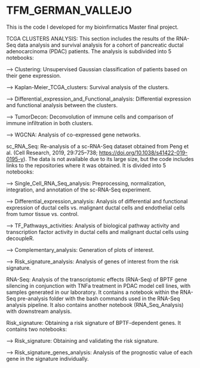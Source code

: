 # TFM_GERMAN_VALLEJO

 This is the code I developed for my bioinfirmatics Master final project.
 
TCGA CLUSTERS ANALYSIS:
This section includes the results of the RNA-Seq data analysis and survival analysis for a cohort of pancreatic ductal adenocarcinoma (PDAC) patients. The analysis is subdivided into 5 notebooks:

--> Clustering: Unsupervised Gaussian classification of patients based on their gene expression.

--> Kaplan-Meier_TCGA_clusters: Survival analysis of the clusters.

--> Differential_expression_and_Functional_analysis: Differential expression and functional analysis between the clusters.

--> TumorDecon: Deconvolution of immune cells and comparison of immune infiltration in both clusters.

--> WGCNA: Analysis of co-expressed gene networks.

sc_RNA_Seq:
Re-analysis of a sc-RNA-Seq dataset obtained from Peng et al. (Cell Research, 2019, 29:725–738; https://doi.org/10.1038/s41422-019-0195-y). The data is not available due to its large size, but the code includes links to the repositories where it was obtained. It is divided into 5 notebooks:

--> Single_Cell_RNA_Seq_analysis: Preprocessing, normalization, integration, and annotation of the sc-RNA-Seq experiment.

--> Differential_expression_analysis: Analysis of differential and functional expression of ductal cells vs. malignant ductal cells and endothelial cells from tumor tissue vs. control.

--> TF_Pathways_activities: Analysis of biological pathway activity and transcription factor activity in ductal cells and malignant ductal cells using decoupleR.

--> Complementary_analysis: Generation of plots of interest.

--> Risk_signature_analysis: Analysis of genes of interest from the risk signature.

RNA-Seq:
Analysis of the transcriptomic effects (RNA-Seq) of BPTF gene silencing in conjunction with TNFa treatment in PDAC model cell lines, with samples generated in our laboratory. It contains a notebook within the RNA-Seq pre-analysis folder with the bash commands used in the RNA-Seq analysis pipeline. It also contains another notebook (RNA_Seq_Analysis) with downstream analysis.

Risk_signature:
Obtaining a risk signature of BPTF-dependent genes. It contains two notebooks:

--> Risk_signature: Obtaining and validating the risk signature.

--> Risk_signature_genes_analysis: Analysis of the prognostic value of each gene in the signature individually.




		
		
